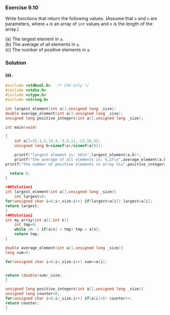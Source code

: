 ### Exercise 9.10
Write functions that return the following values. (Assume that `a` and `n` are
parameters, where `a` is an array of `int` values and `n` is the length of the
array.)

(a) The largest element in `a`.  
(b) The average of all elements in `a`.  
(c) The number of positive elements in `a`.

### Solution

#### (a).
```c
#include <stdbool.h>   /* C99 only */
#include <stdio.h>
#include <ctype.h>
#include <string.h>

int largest_element(int a[],unsigned long _size);
double average_element(int a[],unsigned long _size);
unsigned long positive_integers(int a[],unsigned long _size);

int main(void)

{
    int a[]={5,1,5,14,4,-5,6,11,-23,56,3};
    unsigned long b=sizeof(a)/sizeof(a[0]);

    printf("largest element is: %d\n",largest_element(a,b));
    printf("the average of all elements is: %.2f\n",average_element(a,b));
printf("the number of positive elements in array %lu",positive_integers(a,b));

  return 0;
}

###Solution1
int largest_element(int a[],unsigned long _size){
    int largest=0;
for(unsigned char i=0;i<_size;i++) if(largest<a[i]) largest=a[i];
return largest;
}
###Solution2
int my_array(int a[],int n){
    int tmp=0;
    while (n--) if(a[n] > tmp) tmp = a[n];
    return tmp;
}

double average_element(int a[],unsigned long _size){
long sum=0;

for(unsigned char i=0;i<_size;i++) sum+=a[i];


return (double)sum/_size;
}

unsigned long positive_integers(int a[],unsigned long _size){
unsigned long counter=0;
for(unsigned char i=0;i<_size;i++) if(a[i]>0) counter++;
return counter;
}

```
